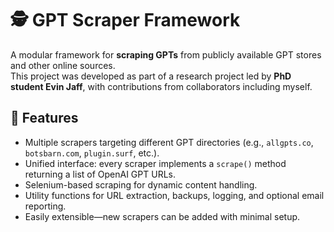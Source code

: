 # 🕵️ GPT Scraper Framework

A modular framework for **scraping GPTs** from publicly available GPT stores and other online sources.  
This project was developed as part of a research project led by **PhD student Evin Jaff**, with contributions from collaborators including myself.


## 📌 Features
- Multiple scrapers targeting different GPT directories (e.g., `allgpts.co`, `botsbarn.com`, `plugin.surf`, etc.).
- Unified interface: every scraper implements a `scrape()` method returning a list of OpenAI GPT URLs.
- Selenium-based scraping for dynamic content handling.
- Utility functions for URL extraction, backups, logging, and optional email reporting.
- Easily extensible—new scrapers can be added with minimal setup.